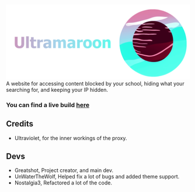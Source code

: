 ![Screenshot](static/img/logo_withText.png)
A website for accessing content blocked by your school, hiding what your searching for, and keeping your IP hidden.

### You can find a live build [here](https://ultramaroon.me/)

## Credits
- Ultraviolet, for the inner workings of the proxy.

## Devs 
- Greatshot, Project creator, and main dev.
- UnWaterTheWolf, Helped fix a lot of bugs and added theme support.
- Nostalgia3, Refactored a lot of the code.
